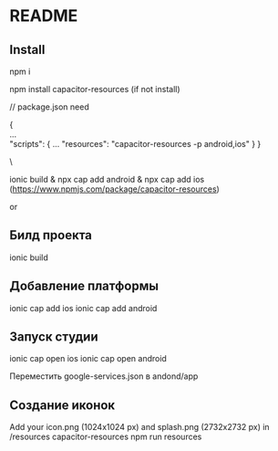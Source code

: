 # README #

## Install ##

npm i

npm install capacitor-resources (if not install)


// package.json need

{   
    ...   
    "scripts": {
        ...
        "resources": "capacitor-resources -p android,ios" 
    } 
}

\\



ionic build & npx cap add android & npx cap add ios
(https://www.npmjs.com/package/capacitor-resources)

or

## Билд проекта ##
ionic build 

## Добавление платформы ##
ionic cap add ios 
ionic cap add android

## Запуск студии ##
ionic cap open ios 
ionic cap open android

Переместить google-services.json в andond/app

## Создание иконок ##
Add your icon.png (1024x1024 px) and splash.png (2732x2732 px) in /resources
capacitor-resources
npm run resources